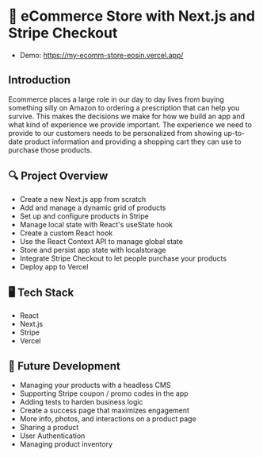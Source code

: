 # 🛒 eCommerce Store with Next.js and Stripe Checkout

* Demo: https://my-ecomm-store-eosin.vercel.app/

## Introduction
Ecommerce places a large role in our day to day lives from buying something silly on Amazon to ordering a prescription that can help you survive. This makes the decisions we make for how we build an app and what kind of experience we provide important. The experience we need to provide to our customers needs to be personalized from showing up-to-date product information and providing a shopping cart they can use to purchase those products.

## 🔍 Project Overview

* Create a new Next.js app from scratch
* Add and manage a dynamic grid of products
* Set up and configure products in Stripe
* Manage local state with React's useState hook
* Create a custom React hook
* Use the React Context API to manage global state
* Store and persist app state with localstorage
* Integrate Stripe Checkout to let people purchase your products
* Deploy app to Vercel

## 🖥 Tech Stack

* React
* Next.js
* Stripe
* Vercel

## 🧰 Future Development

* Managing your products with a headless CMS
* Supporting Stripe coupon / promo codes in the app
* Adding tests to harden business logic
* Create a success page that maximizes engagement
* More info, photos, and interactions on a product page
* Sharing a product
* User Authentication
* Managing product inventory

